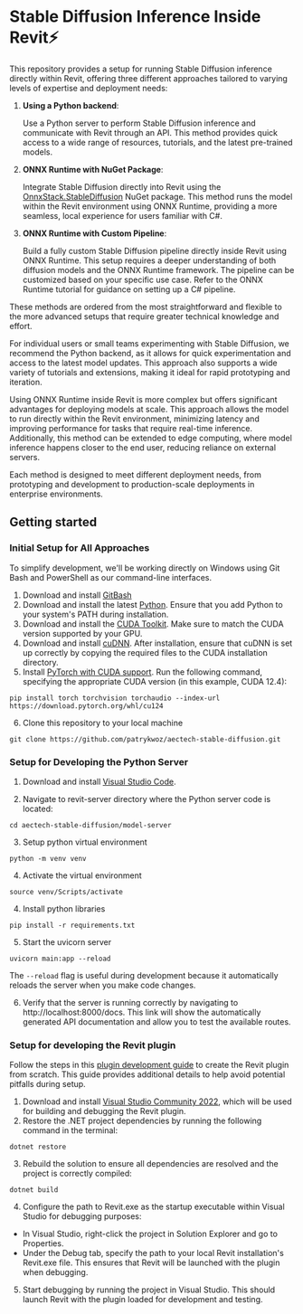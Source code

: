 # Stable Diffusion Inference Inside Revit⚡

This repository provides a setup for running Stable Diffusion inference directly within Revit, offering three different approaches tailored to varying levels of expertise and deployment needs:

1. **Using a Python backend**:

    Use a Python server to perform Stable Diffusion inference and communicate with Revit through an API. This method provides quick access to a wide range of resources, tutorials, and the latest pre-trained models.
2. **ONNX Runtime with NuGet Package**:

   Integrate Stable Diffusion directly into Revit using the [OnnxStack.StableDiffusion](https://github.com/TensorStack-AI/OnnxStack/blob/master/OnnxStack.StableDiffusion/README.md) NuGet package. This method runs the model within the Revit environment using ONNX Runtime, providing a more seamless, local experience for users familiar with C#.
3. **ONNX Runtime with Custom Pipeline**:

    Build a fully custom Stable Diffusion pipeline directly inside Revit using ONNX Runtime. This setup requires a deeper understanding of both diffusion models and the ONNX Runtime framework. The pipeline can be customized based on your specific use case. Refer to the ONNX Runtime tutorial for guidance on setting up a C# pipeline.

These methods are ordered from the most straightforward and flexible to the more advanced setups that require greater technical knowledge and effort.

For individual users or small teams experimenting with Stable Diffusion, we recommend the Python backend, as it allows for quick experimentation and access to the latest model updates. This approach also supports a wide variety of tutorials and extensions, making it ideal for rapid prototyping and iteration.

Using ONNX Runtime inside Revit is more complex but offers significant advantages for deploying models at scale. This approach allows the model to run directly within the Revit environment, minimizing latency and improving performance for tasks that require real-time inference. Additionally, this method can be extended to edge computing, where model inference happens closer to the end user, reducing reliance on external servers.

Each method is designed to meet different deployment needs, from prototyping and development to production-scale deployments in enterprise environments.

## Getting started

### Initial Setup for All Approaches

To simplify development, we'll be working directly on Windows using Git Bash and PowerShell as our command-line interfaces.

1. Download and install [GitBash](https://git-scm.com/downloads)
2. Download and install the latest [Python](https://www.python.org/downloads/). Ensure that you add Python to your system's PATH during installation.
3. Download and install the [CUDA Toolkit](https://developer.nvidia.com/cuda-toolkit). Make sure to match the CUDA version supported by your GPU.
4. Download and install [cuDNN](https://developer.nvidia.com/cudnn-downloads). After installation, ensure that cuDNN is set up correctly by copying the required files to the CUDA installation directory.
5. Install [PyTorch with CUDA support](https://pytorch.org/get-started/locally/). Run the following command, specifying the appropriate CUDA version (in this example, CUDA 12.4):

```
pip install torch torchvision torchaudio --index-url https://download.pytorch.org/whl/cu124
```
6. Clone this repository to your local machine
```
git clone https://github.com/patrykwoz/aectech-stable-diffusion.git
```

### Setup for Developing the Python Server

1. Download and install [Visual Studio Code](https://code.visualstudio.com/).

2. Navigate to revit-server directory where the Python server code is located:
```
cd aectech-stable-diffusion/model-server
```
3. Setup python virtual environment
```
python -m venv venv
```
4. Activate the virtual environment
```
source venv/Scripts/activate
```

4. Install python libraries
```
pip install -r requirements.txt
```

5. Start the uvicorn server
```
uvicorn main:app --reload
```
The ```--reload``` flag is useful during development because it automatically reloads the server when you make code changes.

6. Verify that the server is running correctly by navigating to http://localhost:8000/docs. This link will show the automatically generated API documentation and allow you to test the available routes.

### Setup for developing the Revit plugin

Follow the steps in this [plugin development guide](./plugin-development.md) to create the Revit plugin from scratch. This guide provides additional details to help avoid potential pitfalls during setup.

1. Download and install [Visual Studio Community 2022](https://visualstudio.microsoft.com/), which will be used for building and debugging the Revit plugin.
2. Restore the .NET project dependencies by running the following command in the terminal:
```
dotnet restore
```
3. Rebuild the solution to ensure all dependencies are resolved and the project is correctly compiled:
```
dotnet build
```
4. Configure the path to Revit.exe as the startup executable within Visual Studio for debugging purposes:

 * In Visual Studio, right-click the project in Solution Explorer and go to Properties.
 * Under the Debug tab, specify the path to your local Revit installation's Revit.exe file. This ensures that Revit will be launched with the plugin when debugging.

 5. Start debugging by running the project in Visual Studio. This should launch Revit with the plugin loaded for development and testing.


